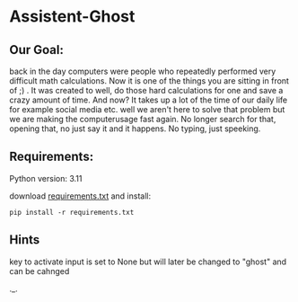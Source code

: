 # Assistent-Ghost

## Our Goal:
back in the day computers were people who repeatedly performed very difficult math calculations. Now it is one of the things you are sitting in front of ;) . It was created to well, do those hard calculations for one and save a crazy amount of time. And now? It takes up a lot of the time of our daily life for example social media etc. well we aren't here to solve that problem but we are making the computerusage fast again. No longer search for that, opening that, no just say it and it happens. No typing, just speeking.

## Requirements:

Python version: 3.11

download [requirements.txt](https://github.com/TobiasDemuth/Assistent-Ghost/blob/main/requirements.txt) and install:

	pip install -r requirements.txt

## Hints

key to activate input is set to None but will later be changed to "ghost" and can be cahnged

._.
